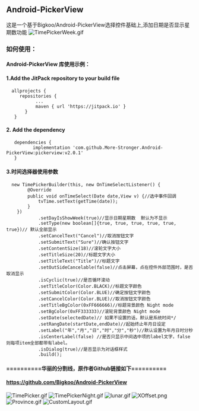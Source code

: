 
## Android-PickerView

   这是一个基于Bigkoo/Android-PickerView选择控件基础上,添加日期是否显示星期数功能
   ![TimePickerWeek.gif](https://github.com/More-Stronger/Android-PickerView/blob/master/preview/timepicker_week.gif)
   
### **如何使用：**

#### Android-PickerView 库使用示例：

#### 1.Add the JitPack repository to your build file
      allprojects {
         repositories {
			   ...
			   maven { url 'https://jitpack.io' }
		   }
	   }
      
#### 2. Add the dependency
	   dependencies {
	          implementation 'com.github.More-Stronger.Android-PickerView:pickerview:v2.0.1'
	   }
      
#### 3.时间选择器使用参数
      new TimePickerBuilder(this, new OnTimeSelectListener() {
            @Override
            public void onTimeSelect(Date date,View v) {//选中事件回调
                tvTime.setText(getTime(date));
            }
        })
                .setDayIsShowWeek(true)//显示日期星期数  默认为不显示
                .setType(new boolean[]{true, true, true, true, true, true})// 默认全部显示          
                .setCancelText("Cancel")//取消按钮文字
                .setSubmitText("Sure")//确认按钮文字
                .setContentSize(18)//滚轮文字大小
                .setTitleSize(20)//标题文字大小
                .setTitleText("Title")//标题文字
                .setOutSideCancelable(false)//点击屏幕，点在控件外部范围时，是否取消显示
                .isCyclic(true)//是否循环滚动
                .setTitleColor(Color.BLACK)//标题文字颜色
                .setSubmitColor(Color.BLUE)//确定按钮文字颜色
                .setCancelColor(Color.BLUE)//取消按钮文字颜色
                .setTitleBgColor(0xFF666666)//标题背景颜色 Night mode
                .setBgColor(0xFF333333)//滚轮背景颜色 Night mode
                .setDate(selectedDate)// 如果不设置的话，默认是系统时间*/
                .setRangDate(startDate,endDate)//起始终止年月日设定
                .setLabel("年","月","日","时","分","秒")//默认设置为年月日时分秒
                .isCenterLabel(false) //是否只显示中间选中项的label文字，false则每项item全部都带有label。
                .isDialog(true)//是否显示为对话框样式
                .build();
                
		
#### ==========华丽的分割线，原作者Github链接如下==========
#### https://github.com/Bigkoo/Android-PickerView

![TimePicker.gif](https://github.com/More-Stronger/Android-PickerView/blob/master/preview/timepicker.gif)
![TimePickerNight.gif](https://github.com/More-Stronger/Android-PickerView/blob/master/preview/timepicker_night.gif)
![lunar.gif](https://github.com/More-Stronger/Android-PickerView/blob/master/preview/lunar.gif)
![XOffset.png](https://github.com/More-Stronger/Android-PickerView/blob/master/preview/Screen%20Shot%202017-11-09%20at%204.25.02%20PM.png)
![Province.gif](https://github.com/More-Stronger/Android-PickerView/blob/master/preview/JsonData.gif)
![CustomLayout.gif](https://github.com/More-Stronger/Android-PickerView/blob/master/preview/CustomLayout.gif)

